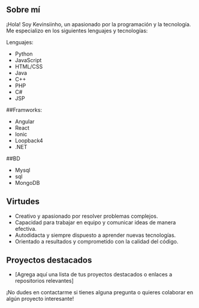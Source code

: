 ## Sobre mí
¡Hola! Soy Kevinsiinho, un apasionado por la programación y la tecnología. Me especializo en los siguientes lenguajes y tecnologías:

Lenguajes:
- Python
- JavaScript
- HTML/CSS
- Java
- C++
- PHP
- C#
- JSP

##Framworks:
- Angular
- React
- Ionic
- Loopback4
- .NET

##BD
- Mysql
- sql
- MongoDB

## Virtudes
- Creativo y apasionado por resolver problemas complejos.
- Capacidad para trabajar en equipo y comunicar ideas de manera efectiva.
- Autodidacta y siempre dispuesto a aprender nuevas tecnologías.
- Orientado a resultados y comprometido con la calidad del código.

## Proyectos destacados
- [Agrega aquí una lista de tus proyectos destacados o enlaces a repositorios relevantes]

¡No dudes en contactarme si tienes alguna pregunta o quieres colaborar en algún proyecto interesante!
